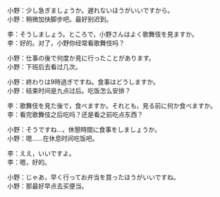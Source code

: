 小野：少し急ぎましょうか。遅れないほうがいいですから。  
小野：稍微加快脚步吧。最好别迟到。  

李：そうしましょう。ところで，小野さんはよく歌舞伎を見ますか。  
李：好的。对了，小野你经常看歌舞伎吗？  

小野：仕事の後で何度か見に行ったことがあります。  
小野：下班后去看过几次。  

小野：終わりは9時過ぎですね。食事はどうしますか。  
小野：结束时间是九点过后。吃饭怎么安排？  

李：歌舞伎を見た後で，食べますか。それとも，見る前に何か食べますか。  
李：看完歌舞伎之后吃吗？还是看之前吃点东西？  

小野：そうですね…，休憩時間に食事をしましょうか。  
小野：嗯……在休息时间吃饭吧。  

李：ええ，いいですよ。  
李：嗯，好的。  

小野：じゃあ，早く行ってお弁当を買ったほうがいいですね。  
小野：那最好早点去买便当。